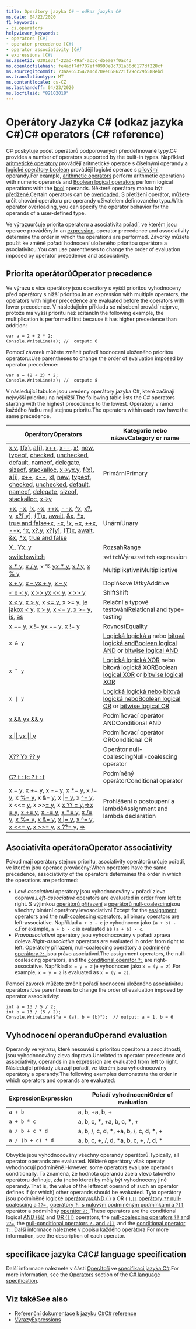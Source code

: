 ```yaml
---
title: Operátory jazyka C# – odkaz jazyka C#
ms.date: 04/22/2020
f1_keywords:
- cs.operators
helpviewer_keywords:
- operators [C#]
- operator precedence [C#]
- operator associativity [C#]
- expressions [C#]
ms.assetid: 0301e31f-22ad-49af-ac3c-d5eae7f0ac43
ms.openlocfilehash: fe4adf7df707eff0990e8c731a36d6177df228cf
ms.sourcegitcommit: 73aa9653547a1cd70ee6586221f79cc29b588ebd
ms.translationtype: MT
ms.contentlocale: cs-CZ
ms.lasthandoff: 04/23/2020
ms.locfileid: "82102018"
---
```

# <a name="c-operators-c-reference"></a><span data-ttu-id="b1adf-102">Operátory Jazyka C# (odkaz jazyka C#)</span><span class="sxs-lookup"><span data-stu-id="b1adf-102">C# operators (C# reference)</span></span>

<span data-ttu-id="b1adf-103">C# poskytuje počet operátorů podporovaných předdefinované typy.</span><span class="sxs-lookup"><span data-stu-id="b1adf-103">C# provides a number of operators supported by the built-in types.</span></span> <span data-ttu-id="b1adf-104">Například [aritmetické operátory](arithmetic-operators.md) provádějí aritmetické operace s číselnými operandy a [logické operátory boolean](boolean-logical-operators.md) provádějí logické operace s [pílovými](../builtin-types/bool.md) operandy.</span><span class="sxs-lookup"><span data-stu-id="b1adf-104">For example, [arithmetic operators](arithmetic-operators.md) perform arithmetic operations with numeric operands and [Boolean logical operators](boolean-logical-operators.md) perform logical operations with the [bool](../builtin-types/bool.md) operands.</span></span> <span data-ttu-id="b1adf-105">Některé operátory mohou být [přetížené](operator-overloading.md).</span><span class="sxs-lookup"><span data-stu-id="b1adf-105">Certain operators can be [overloaded](operator-overloading.md).</span></span> <span data-ttu-id="b1adf-106">S přetížení operátor, můžete určit chování operátoru pro operandy uživatelem definovaného typu.</span><span class="sxs-lookup"><span data-stu-id="b1adf-106">With operator overloading, you can specify the operator behavior for the operands of a user-defined type.</span></span>

<span data-ttu-id="b1adf-107">Ve [výrazu](../../programming-guide/statements-expressions-operators/expressions.md)určuje priorita operátoru a asociativita pořadí, ve kterém jsou operace prováděny.</span><span class="sxs-lookup"><span data-stu-id="b1adf-107">In an [expression](../../programming-guide/statements-expressions-operators/expressions.md), operator precedence and associativity determine the order in which the operations are performed.</span></span> <span data-ttu-id="b1adf-108">Závorky můžete použít ke změně pořadí hodnocení uloženého prioritou operátora a asociativitou.</span><span class="sxs-lookup"><span data-stu-id="b1adf-108">You can use parentheses to change the order of evaluation imposed by operator precedence and associativity.</span></span>

## <a name="operator-precedence"></a><span data-ttu-id="b1adf-109">Priorita operátorů</span><span class="sxs-lookup"><span data-stu-id="b1adf-109">Operator precedence</span></span>

<span data-ttu-id="b1adf-110">Ve výrazu s více operátory jsou operátory s vyšší prioritou vyhodnoceny před operátory s nižší prioritou.</span><span class="sxs-lookup"><span data-stu-id="b1adf-110">In an expression with multiple operators, the operators with higher precedence are evaluated before the operators with lower precedence.</span></span> <span data-ttu-id="b1adf-111">V následujícím příkladu se násobení provádí nejprve, protože má vyšší prioritu než sčítání:</span><span class="sxs-lookup"><span data-stu-id="b1adf-111">In the following example, the multiplication is performed first because it has higher precedence than addition:</span></span>

```csharp-interactive
var a = 2 + 2 * 2;
Console.WriteLine(a); //  output: 6
```

<span data-ttu-id="b1adf-112">Pomocí závorek můžete změnit pořadí hodnocení uloženého prioritou operátoru:</span><span class="sxs-lookup"><span data-stu-id="b1adf-112">Use parentheses to change the order of evaluation imposed by operator precedence:</span></span>

```csharp-interactive
var a = (2 + 2) * 2;
Console.WriteLine(a); //  output: 8
```

<span data-ttu-id="b1adf-113">V následující tabulce jsou uvedeny operátory jazyka C#, které začínají nejvyšší prioritou na nejnižší.</span><span class="sxs-lookup"><span data-stu-id="b1adf-113">The following table lists the C# operators starting with the highest precedence to the lowest.</span></span> <span data-ttu-id="b1adf-114">Operátory v rámci každého řádku mají stejnou prioritu.</span><span class="sxs-lookup"><span data-stu-id="b1adf-114">The operators within each row have the same precedence.</span></span>

| <span data-ttu-id="b1adf-115">Operátory</span><span class="sxs-lookup"><span data-stu-id="b1adf-115">Operators</span></span> | <span data-ttu-id="b1adf-116">Kategorie nebo název</span><span class="sxs-lookup"><span data-stu-id="b1adf-116">Category or name</span></span> |
| --------- | ---------------- |
| <span data-ttu-id="b1adf-117">[x.y](member-access-operators.md#member-access-expression-), [f(x)](member-access-operators.md#invocation-expression-), [a&#91;i&#93;](member-access-operators.md#indexer-operator-), [x++](arithmetic-operators.md#increment-operator-), [x--](arithmetic-operators.md#decrement-operator---), [x!](null-forgiving.md), [new](new-operator.md), [typeof](type-testing-and-cast.md#typeof-operator), [checked](../keywords/checked.md), [unchecked](../keywords/unchecked.md), [default](default.md), [nameof](nameof.md), [delegate](delegate-operator.md), [sizeof](sizeof.md), [stackalloc](stackalloc.md), [x->y](pointer-related-operators.md#pointer-member-access-operator--)</span><span class="sxs-lookup"><span data-stu-id="b1adf-117">[x.y](member-access-operators.md#member-access-expression-), [f(x)](member-access-operators.md#invocation-expression-), [a&#91;i&#93;](member-access-operators.md#indexer-operator-), [x++](arithmetic-operators.md#increment-operator-), [x--](arithmetic-operators.md#decrement-operator---), [x!](null-forgiving.md), [new](new-operator.md), [typeof](type-testing-and-cast.md#typeof-operator), [checked](../keywords/checked.md), [unchecked](../keywords/unchecked.md), [default](default.md), [nameof](nameof.md), [delegate](delegate-operator.md), [sizeof](sizeof.md), [stackalloc](stackalloc.md), [x->y](pointer-related-operators.md#pointer-member-access-operator--)</span></span> | <span data-ttu-id="b1adf-118">Primární</span><span class="sxs-lookup"><span data-stu-id="b1adf-118">Primary</span></span> |
| <span data-ttu-id="b1adf-119">[+x](arithmetic-operators.md#unary-plus-and-minus-operators), [-x](arithmetic-operators.md#unary-plus-and-minus-operators), [ \!x](boolean-logical-operators.md#logical-negation-operator-), [~x](bitwise-and-shift-operators.md#bitwise-complement-operator-), [++x](arithmetic-operators.md#increment-operator-), [--x](arithmetic-operators.md#decrement-operator---), [^x](member-access-operators.md#index-from-end-operator-), [x?. y](member-access-operators.md#null-conditional-operators--and-), [x?[ y]](member-access-operators.md#null-conditional-operators--and-), [(T)x](type-testing-and-cast.md#cast-expression), [await](await.md), [&x](pointer-related-operators.md#address-of-operator-), [\*x](pointer-related-operators.md#pointer-indirection-operator-), [true and false](true-false-operators.md)</span><span class="sxs-lookup"><span data-stu-id="b1adf-119">[+x](arithmetic-operators.md#unary-plus-and-minus-operators), [-x](arithmetic-operators.md#unary-plus-and-minus-operators), [\!x](boolean-logical-operators.md#logical-negation-operator-), [~x](bitwise-and-shift-operators.md#bitwise-complement-operator-), [++x](arithmetic-operators.md#increment-operator-), [--x](arithmetic-operators.md#decrement-operator---), [^x](member-access-operators.md#index-from-end-operator-), [x?.y](member-access-operators.md#null-conditional-operators--and-), [x?[y]](member-access-operators.md#null-conditional-operators--and-), [(T)x](type-testing-and-cast.md#cast-expression), [await](await.md), [&x](pointer-related-operators.md#address-of-operator-), [\*x](pointer-related-operators.md#pointer-indirection-operator-), [true and false](true-false-operators.md)</span></span> | <span data-ttu-id="b1adf-120">Unární</span><span class="sxs-lookup"><span data-stu-id="b1adf-120">Unary</span></span> |
| [<span data-ttu-id="b1adf-121">X.. Y</span><span class="sxs-lookup"><span data-stu-id="b1adf-121">x..y</span></span>](member-access-operators.md#range-operator-) | <span data-ttu-id="b1adf-122">Rozsah</span><span class="sxs-lookup"><span data-stu-id="b1adf-122">Range</span></span> |
| [<span data-ttu-id="b1adf-123">switch</span><span class="sxs-lookup"><span data-stu-id="b1adf-123">switch</span></span>](../../whats-new/csharp-8.md#switch-expressions) | <span data-ttu-id="b1adf-124">`switch`Výraz</span><span class="sxs-lookup"><span data-stu-id="b1adf-124">`switch` expression</span></span> |
| <span data-ttu-id="b1adf-125">[x \* y](arithmetic-operators.md#multiplication-operator-), [x / y](arithmetic-operators.md#division-operator-), x % [y](arithmetic-operators.md#remainder-operator-)</span><span class="sxs-lookup"><span data-stu-id="b1adf-125">[x \* y](arithmetic-operators.md#multiplication-operator-), [x / y](arithmetic-operators.md#division-operator-), [x % y](arithmetic-operators.md#remainder-operator-)</span></span> | <span data-ttu-id="b1adf-126">Multiplikativní</span><span class="sxs-lookup"><span data-stu-id="b1adf-126">Multiplicative</span></span>|
| <span data-ttu-id="b1adf-127">[x + y](arithmetic-operators.md#addition-operator-), [x – y](arithmetic-operators.md#subtraction-operator--)</span><span class="sxs-lookup"><span data-stu-id="b1adf-127">[x + y](arithmetic-operators.md#addition-operator-), [x – y](arithmetic-operators.md#subtraction-operator--)</span></span> | <span data-ttu-id="b1adf-128">Doplňkové látky</span><span class="sxs-lookup"><span data-stu-id="b1adf-128">Additive</span></span> |
| <span data-ttu-id="b1adf-129">[ \< x \< y](bitwise-and-shift-operators.md#left-shift-operator-), [x >> y](bitwise-and-shift-operators.md#right-shift-operator-)</span><span class="sxs-lookup"><span data-stu-id="b1adf-129">[x \<\<  y](bitwise-and-shift-operators.md#left-shift-operator-), [x >> y](bitwise-and-shift-operators.md#right-shift-operator-)</span></span> | <span data-ttu-id="b1adf-130">Shift</span><span class="sxs-lookup"><span data-stu-id="b1adf-130">Shift</span></span> |
| <span data-ttu-id="b1adf-131">[x \< y](comparison-operators.md#less-than-operator-), [x > y](comparison-operators.md#greater-than-operator-), x [ \<= y](comparison-operators.md#less-than-or-equal-operator-), x >= [y](comparison-operators.md#greater-than-or-equal-operator-), [je](type-testing-and-cast.md#is-operator) [jako](type-testing-and-cast.md#as-operator)</span><span class="sxs-lookup"><span data-stu-id="b1adf-131">[x \< y](comparison-operators.md#less-than-operator-), [x > y](comparison-operators.md#greater-than-operator-), [x \<= y](comparison-operators.md#less-than-or-equal-operator-), [x >= y](comparison-operators.md#greater-than-or-equal-operator-), [is](type-testing-and-cast.md#is-operator), [as](type-testing-and-cast.md#as-operator)</span></span> | <span data-ttu-id="b1adf-132">Relační a typové testování</span><span class="sxs-lookup"><span data-stu-id="b1adf-132">Relational and type-testing</span></span> |
| <span data-ttu-id="b1adf-133">[x == y](equality-operators.md#equality-operator-), [x != y](equality-operators.md#inequality-operator-)</span><span class="sxs-lookup"><span data-stu-id="b1adf-133">[x == y](equality-operators.md#equality-operator-), [x != y](equality-operators.md#inequality-operator-)</span></span> | <span data-ttu-id="b1adf-134">Rovnost</span><span class="sxs-lookup"><span data-stu-id="b1adf-134">Equality</span></span> |
| `x & y` | <span data-ttu-id="b1adf-135">[Logická logická a](boolean-logical-operators.md#logical-and-operator-) nebo [bitová logická and](bitwise-and-shift-operators.md#logical-and-operator-)</span><span class="sxs-lookup"><span data-stu-id="b1adf-135">[Boolean logical AND](boolean-logical-operators.md#logical-and-operator-) or [bitwise logical AND](bitwise-and-shift-operators.md#logical-and-operator-)</span></span> |
| `x ^ y` | <span data-ttu-id="b1adf-136">[Logická logická XOR](boolean-logical-operators.md#logical-exclusive-or-operator-) nebo [bitová logická XOR](bitwise-and-shift-operators.md#logical-exclusive-or-operator-)</span><span class="sxs-lookup"><span data-stu-id="b1adf-136">[Boolean logical XOR](boolean-logical-operators.md#logical-exclusive-or-operator-) or [bitwise logical XOR](bitwise-and-shift-operators.md#logical-exclusive-or-operator-)</span></span> |
| <code>x &#124; y</code> | <span data-ttu-id="b1adf-137">[Logická logická nebo](boolean-logical-operators.md#logical-or-operator-) [bitová logická nebo](bitwise-and-shift-operators.md#logical-or-operator-)</span><span class="sxs-lookup"><span data-stu-id="b1adf-137">[Boolean logical OR](boolean-logical-operators.md#logical-or-operator-) or [bitwise logical OR](bitwise-and-shift-operators.md#logical-or-operator-)</span></span> |
| [<span data-ttu-id="b1adf-138">x && y</span><span class="sxs-lookup"><span data-stu-id="b1adf-138">x && y</span></span>](boolean-logical-operators.md#conditional-logical-and-operator-) | <span data-ttu-id="b1adf-139">Podmiňovací operátor AND</span><span class="sxs-lookup"><span data-stu-id="b1adf-139">Conditional AND</span></span> |
| [<span data-ttu-id="b1adf-140">x &#124;&#124; y</span><span class="sxs-lookup"><span data-stu-id="b1adf-140">x &#124;&#124; y</span></span>](boolean-logical-operators.md#conditional-logical-or-operator-) | <span data-ttu-id="b1adf-141">Podmiňovací operátor OR</span><span class="sxs-lookup"><span data-stu-id="b1adf-141">Conditional OR</span></span> |
| [<span data-ttu-id="b1adf-142">X?? Y</span><span class="sxs-lookup"><span data-stu-id="b1adf-142">x ?? y</span></span>](null-coalescing-operator.md) | <span data-ttu-id="b1adf-143">Operátor null-coalescing</span><span class="sxs-lookup"><span data-stu-id="b1adf-143">Null-coalescing operator</span></span> |
| [<span data-ttu-id="b1adf-144">C? t : f</span><span class="sxs-lookup"><span data-stu-id="b1adf-144">c ? t : f</span></span>](conditional-operator.md) | <span data-ttu-id="b1adf-145">Podmíněný operátor</span><span class="sxs-lookup"><span data-stu-id="b1adf-145">Conditional operator</span></span> |
| <span data-ttu-id="b1adf-146">[x = y](assignment-operator.md), [x += y](arithmetic-operators.md#compound-assignment), x [-= y](arithmetic-operators.md#compound-assignment), x [\*= y](arithmetic-operators.md#compound-assignment), x [/= y](arithmetic-operators.md#compound-assignment), x [%= y](arithmetic-operators.md#compound-assignment), x &= [y](boolean-logical-operators.md#compound-assignment), x &#124;[= y](boolean-logical-operators.md#compound-assignment), x [^= y](boolean-logical-operators.md#compound-assignment), x <<= [y](bitwise-and-shift-operators.md#compound-assignment), x >>[= y](bitwise-and-shift-operators.md#compound-assignment), x [x ?? = y](null-coalescing-operator.md),[=>](lambda-operator.md)</span><span class="sxs-lookup"><span data-stu-id="b1adf-146">[x = y](assignment-operator.md), [x += y](arithmetic-operators.md#compound-assignment), [x -= y](arithmetic-operators.md#compound-assignment), [x \*= y](arithmetic-operators.md#compound-assignment), [x /= y](arithmetic-operators.md#compound-assignment), [x %= y](arithmetic-operators.md#compound-assignment), [x &= y](boolean-logical-operators.md#compound-assignment), [x &#124;= y](boolean-logical-operators.md#compound-assignment), [x ^= y](boolean-logical-operators.md#compound-assignment), [x <<= y](bitwise-and-shift-operators.md#compound-assignment), [x >>= y](bitwise-and-shift-operators.md#compound-assignment), [x ??= y](null-coalescing-operator.md), [=>](lambda-operator.md)</span></span> | <span data-ttu-id="b1adf-147">Prohlášení o postoupení a lambdě</span><span class="sxs-lookup"><span data-stu-id="b1adf-147">Assignment and lambda declaration</span></span> |

## <a name="operator-associativity"></a><span data-ttu-id="b1adf-148">Asociativita operátora</span><span class="sxs-lookup"><span data-stu-id="b1adf-148">Operator associativity</span></span>

<span data-ttu-id="b1adf-149">Pokud mají operátory stejnou prioritu, asociativity operátorů určuje pořadí, ve kterém jsou operace prováděny:</span><span class="sxs-lookup"><span data-stu-id="b1adf-149">When operators have the same precedence, associativity of the operators determines the order in which the operations are performed:</span></span>

- <span data-ttu-id="b1adf-150">*Levé asociativní* operátory jsou vyhodnocovány v pořadí zleva doprava.</span><span class="sxs-lookup"><span data-stu-id="b1adf-150">*Left-associative* operators are evaluated in order from left to right.</span></span> <span data-ttu-id="b1adf-151">S výjimkou [operátorů přiřazení](assignment-operator.md) a [operátorů null-coalescing](null-coalescing-operator.md)jsou všechny binární operátory levosociativní.</span><span class="sxs-lookup"><span data-stu-id="b1adf-151">Except for the [assignment operators](assignment-operator.md) and the [null-coalescing operators](null-coalescing-operator.md), all binary operators are left-associative.</span></span> <span data-ttu-id="b1adf-152">Například `a + b - c` je vyhodnocen jako `(a + b) - c`.</span><span class="sxs-lookup"><span data-stu-id="b1adf-152">For example, `a + b - c` is evaluated as `(a + b) - c`.</span></span>
- <span data-ttu-id="b1adf-153">*Pravoasociativní* operátory jsou vyhodnocovány v pořadí zprava doleva.</span><span class="sxs-lookup"><span data-stu-id="b1adf-153">*Right-associative* operators are evaluated in order from right to left.</span></span> <span data-ttu-id="b1adf-154">Operátory přiřazení, null-coalescing operátory a [podmíněné operátory `?:` ](conditional-operator.md) jsou právo asociativní.</span><span class="sxs-lookup"><span data-stu-id="b1adf-154">The assignment operators, the null-coalescing operators, and the [conditional operator `?:`](conditional-operator.md) are right-associative.</span></span> <span data-ttu-id="b1adf-155">Například `x = y = z` je vyhodnocen jako `x = (y = z)`.</span><span class="sxs-lookup"><span data-stu-id="b1adf-155">For example, `x = y = z` is evaluated as `x = (y = z)`.</span></span>

<span data-ttu-id="b1adf-156">Pomocí závorek můžete změnit pořadí hodnocení uloženého asociativitou operátora:</span><span class="sxs-lookup"><span data-stu-id="b1adf-156">Use parentheses to change the order of evaluation imposed by operator associativity:</span></span>

```csharp-interactive
int a = 13 / 5 / 2;
int b = 13 / (5 / 2);
Console.WriteLine($"a = {a}, b = {b}");  // output: a = 1, b = 6
```

## <a name="operand-evaluation"></a><span data-ttu-id="b1adf-157">Vyhodnocení operandu</span><span class="sxs-lookup"><span data-stu-id="b1adf-157">Operand evaluation</span></span>

<span data-ttu-id="b1adf-158">Operandy ve výrazu, které nesouvisí s prioritou operátoru a asociátností, jsou vyhodnocovány zleva doprava.</span><span class="sxs-lookup"><span data-stu-id="b1adf-158">Unrelated to operator precedence and associativity, operands in an expression are evaluated from left to right.</span></span> <span data-ttu-id="b1adf-159">Následující příklady ukazují pořadí, ve kterém jsou vyhodnocovány operátory a operandy:</span><span class="sxs-lookup"><span data-stu-id="b1adf-159">The following examples demonstrate the order in which operators and operands are evaluated:</span></span>

| <span data-ttu-id="b1adf-160">Expression</span><span class="sxs-lookup"><span data-stu-id="b1adf-160">Expression</span></span> | <span data-ttu-id="b1adf-161">Pořadí vyhodnocení</span><span class="sxs-lookup"><span data-stu-id="b1adf-161">Order of evaluation</span></span> |
| ---------- | ------------------- |
|`a + b`|<span data-ttu-id="b1adf-162">a, b, +</span><span class="sxs-lookup"><span data-stu-id="b1adf-162">a, b, +</span></span>|
|`a + b * c`|<span data-ttu-id="b1adf-163">a, b, c, \*, +</span><span class="sxs-lookup"><span data-stu-id="b1adf-163">a, b, c, \*, +</span></span>|
|`a / b + c * d`|<span data-ttu-id="b1adf-164">a, b, /, c, d, \*, +</span><span class="sxs-lookup"><span data-stu-id="b1adf-164">a, b, /, c, d, \*, +</span></span>|
|`a / (b + c) * d`|<span data-ttu-id="b1adf-165">a, b, c, +, /, d, \*</span><span class="sxs-lookup"><span data-stu-id="b1adf-165">a, b, c, +, /, d, \*</span></span>|

<span data-ttu-id="b1adf-166">Obvykle jsou vyhodnocovány všechny operandy operátorů.</span><span class="sxs-lookup"><span data-stu-id="b1adf-166">Typically, all operator operands are evaluated.</span></span> <span data-ttu-id="b1adf-167">Některé operátory však operaty vyhodnocují podmíněně.</span><span class="sxs-lookup"><span data-stu-id="b1adf-167">However, some operators evaluate operands conditionally.</span></span> <span data-ttu-id="b1adf-168">To znamená, že hodnota operandu zcela vlevo takového operátoru definuje, zda (nebo které) by měly být vyhodnoceny jiné operandy.</span><span class="sxs-lookup"><span data-stu-id="b1adf-168">That is, the value of the leftmost operand of such an operator defines if (or which) other operands should be evaluated.</span></span> <span data-ttu-id="b1adf-169">Tyto operátory jsou podmíněné logické [operátory`&&`AND ( )](boolean-logical-operators.md#conditional-logical-and-operator-) a OR ( [),`||`](boolean-logical-operators.md#conditional-logical-or-operator-) [operátory `??` null-coalescing a `??=` ](null-coalescing-operator.md), [operátory `?.` s nulovým podmíněným podmínkami a `?[]` ](member-access-operators.md#null-conditional-operators--and-)operátor a podmíněný [operátor `?:` ](conditional-operator.md).</span><span class="sxs-lookup"><span data-stu-id="b1adf-169">These operators are the conditional logical [AND (`&&`)](boolean-logical-operators.md#conditional-logical-and-operator-) and [OR (`||`)](boolean-logical-operators.md#conditional-logical-or-operator-) operators, the [null-coalescing operators `??` and `??=`](null-coalescing-operator.md), the [null-conditional operators `?.` and `?[]`](member-access-operators.md#null-conditional-operators--and-), and the [conditional operator `?:`](conditional-operator.md).</span></span> <span data-ttu-id="b1adf-170">Další informace naleznete v popisu každého operátora.</span><span class="sxs-lookup"><span data-stu-id="b1adf-170">For more information, see the description of each operator.</span></span>

## <a name="c-language-specification"></a><span data-ttu-id="b1adf-171">specifikace jazyka C#</span><span class="sxs-lookup"><span data-stu-id="b1adf-171">C# language specification</span></span>

<span data-ttu-id="b1adf-172">Další informace naleznete v části [Operátoři](~/_csharplang/spec/expressions.md#operators) ve [specifikaci jazyka C#](~/_csharplang/spec/introduction.md).</span><span class="sxs-lookup"><span data-stu-id="b1adf-172">For more information, see the [Operators](~/_csharplang/spec/expressions.md#operators) section of the [C# language specification](~/_csharplang/spec/introduction.md).</span></span>

## <a name="see-also"></a><span data-ttu-id="b1adf-173">Viz také</span><span class="sxs-lookup"><span data-stu-id="b1adf-173">See also</span></span>

- [<span data-ttu-id="b1adf-174">Referenční dokumentace k jazyku C#</span><span class="sxs-lookup"><span data-stu-id="b1adf-174">C# reference</span></span>](../index.md)
- [<span data-ttu-id="b1adf-175">Výrazy</span><span class="sxs-lookup"><span data-stu-id="b1adf-175">Expressions</span></span>](../../programming-guide/statements-expressions-operators/expressions.md)
